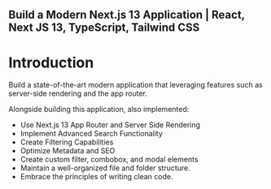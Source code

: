 ## Build a Modern Next.js 13 Application | React, Next JS 13, TypeScript, Tailwind CSS

# Introduction

Build a state-of-the-art modern application that leveraging features such as server-side rendering and the app router.

Alongside building this application, also implemented:

- Use Next.js 13 App Router and Server Side Rendering
- Implement Advanced Search Functionality
- Create Filtering Capabilities
- Optimize Metadata and SEO
- Create custom filter, combobox, and modal elements
- Maintain a well-organized file and folder structure.
- Embrace the principles of writing clean code.
